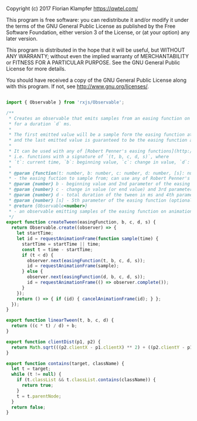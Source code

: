 Copyright (c) 2017 Florian Klampfer <https://qwtel.com/>

This program is free software: you can redistribute it and/or modify
it under the terms of the GNU General Public License as published by
the Free Software Foundation, either version 3 of the License, or
(at your option) any later version.

This program is distributed in the hope that it will be useful,
but WITHOUT ANY WARRANTY; without even the implied warranty of
MERCHANTABILITY or FITNESS FOR A PARTICULAR PURPOSE.  See the
GNU General Public License for more details.

You should have received a copy of the GNU General Public License
along with this program.  If not, see <http://www.gnu.org/licenses/>.


```js

import { Observable } from 'rxjs/Observable';

/**
 * Creates an observable that emits samples from an easing function on every animation frame
 * for a duration `d` ms.
 *
 * The first emitted value will be a sample form the easing function at `t = 0`,
 * and the last emitted value is guaranteed to be the easing function at `t = d`.
 *
 * It can be used with any of [Robert Penner's easing functions](http://robertpenner.com/easing/),
 * i.e. functions with a signature of `(t, b, c, d, s)`, where
 * `t`: current time, `b`: beginning value, `c`: change in value, `d`: total duration, `s`: optional
 *
 * @param {function(t: number, b: number, c: number, d: number, [s]: number): number} easingFunction
 * - the easing fuction to sample from; can use any of Robert Penner's easing functions
 * @param {number} b - beginning value and 2nd parameter of the easing function
 * @param {number} c - change in value (or end value) and 3rd parameter of the easing function
 * @param {number} d - total duration of the tween in ms and 4th parameter of the easing function
 * @param {number} [s] - 5th parameter of the easing function (optional)
 * @return {Observable<number>}
 * - an observable emitting samples of the easing function on animation frames for `d` ms
 */
export function createTween(easingFunction, b, c, d, s) {
  return Observable.create((observer) => {
    let startTime;
    let id = requestAnimationFrame(function sample(time) {
      startTime = startTime || time;
      const t = time - startTime;
      if (t < d) {
        observer.next(easingFunction(t, b, c, d, s));
        id = requestAnimationFrame(sample);
      } else {
        observer.next(easingFunction(d, b, c, d, s));
        id = requestAnimationFrame(() => observer.complete());
      }
    });
    return () => { if (id) { cancelAnimationFrame(id); } };
  });
}

export function linearTween(t, b, c, d) {
  return ((c * t) / d) + b;
}

export function clientDist(p1, p2) {
  return Math.sqrt(((p2.clientX - p1.clientX) ** 2) + ((p2.clientY - p1.clientY) ** 2));
}

export function contains(target, className) {
  let t = target;
  while (t != null) {
    if (t.classList && t.classList.contains(className)) {
      return true;
    }
    t = t.parentNode;
  }
  return false;
}
```


